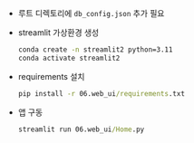 * 루트 디렉토리에 `db_config.json` 추가 필요

* streamlit 가상환경 생성
    ```cmd
    conda create -n streamlit2 python=3.11
    conda activate streamlit2
    ```

* requirements 설치
    ```cmd
    pip install -r 06.web_ui/requirements.txt
    ```

* 앱 구동
    ```cmd
    streamlit run 06.web_ui/Home.py
    ```
